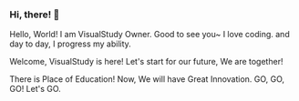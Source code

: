 ### Hi, there! 👋

<!--
**VisualStudy/VisualStudy** is a ✨ _special_ ✨ repository because its `README.md` (this file) appears on your GitHub profile.

Here are some ideas to get you started:

- 🔭 I’m currently working on ... 
- 🌱 I’m currently learning ... 
- 👯 I’m looking to collaborate on ...
- 🤔 I’m looking for help with ...
- 💬 Ask me about ...
- 📫 How to reach me: ...
- 😄 Pronouns: ...
- ⚡ Fun fact: ...
-->
Hello, World!
I am VisualStudy Owner.
Good to see you~
I love coding.
and day to day, I progress my ability.

Welcome, VisualStudy is here!
Let's start for our future,
We are together!

There is Place of Education!
Now, We will have Great Innovation.
GO, GO, GO!
Let's GO.
